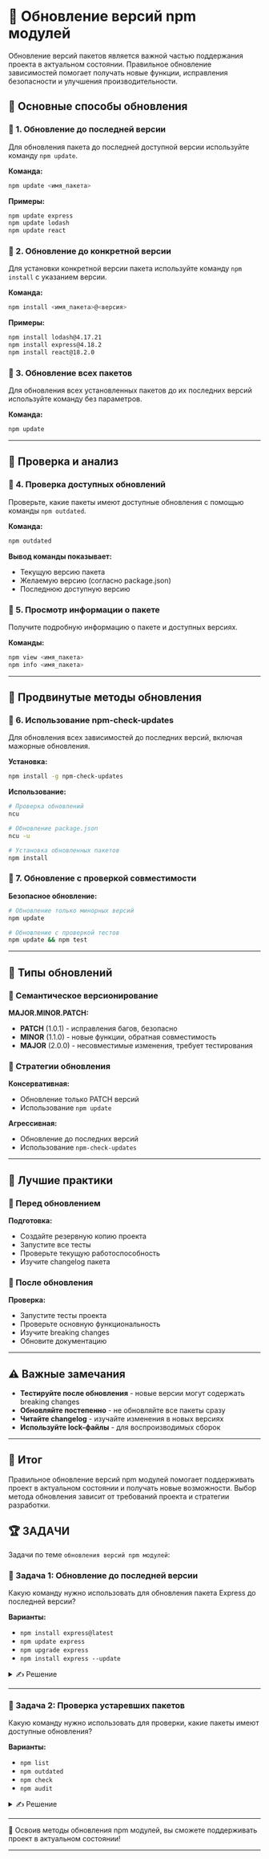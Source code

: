# 📌 Обновление версий npm модулей

Обновление версий пакетов является важной частью поддержания проекта в актуальном состоянии. Правильное обновление зависимостей помогает получать новые функции, исправления безопасности и улучшения производительности.

## 🔹 Основные способы обновления

### 📌 1. Обновление до последней версии

Для обновления пакета до последней доступной версии используйте команду `npm update`.

**Команда:**
```bash
npm update <имя_пакета>
```

**Примеры:**
```bash
npm update express
npm update lodash
npm update react
```

### 📌 2. Обновление до конкретной версии

Для установки конкретной версии пакета используйте команду `npm install` с указанием версии.

**Команда:**
```bash
npm install <имя_пакета>@<версия>
```

**Примеры:**
```bash
npm install lodash@4.17.21
npm install express@4.18.2
npm install react@18.2.0
```

### 📌 3. Обновление всех пакетов

Для обновления всех установленных пакетов до их последних версий используйте команду без параметров.

**Команда:**
```bash
npm update
```

---

## 🔹 Проверка и анализ

### 📌 4. Проверка доступных обновлений

Проверьте, какие пакеты имеют доступные обновления с помощью команды `npm outdated`.

**Команда:**
```bash
npm outdated
```

**Вывод команды показывает:**
- Текущую версию пакета
- Желаемую версию (согласно package.json)
- Последнюю доступную версию

### 📌 5. Просмотр информации о пакете

Получите подробную информацию о пакете и доступных версиях.

**Команды:**
```bash
npm view <имя_пакета>
npm info <имя_пакета>
```

---

## 🔹 Продвинутые методы обновления

### 📌 6. Использование npm-check-updates

Для обновления всех зависимостей до последних версий, включая мажорные обновления.

**Установка:**
```bash
npm install -g npm-check-updates
```

**Использование:**
```bash
# Проверка обновлений
ncu

# Обновление package.json
ncu -u

# Установка обновленных пакетов
npm install
```

### 📌 7. Обновление с проверкой совместимости

**Безопасное обновление:**
```bash
# Обновление только минорных версий
npm update

# Обновление с проверкой тестов
npm update && npm test
```

---

## 🔹 Типы обновлений

### 📌 Семантическое версионирование

**MAJOR.MINOR.PATCH:**
- **PATCH** (1.0.1) - исправления багов, безопасно
- **MINOR** (1.1.0) - новые функции, обратная совместимость
- **MAJOR** (2.0.0) - несовместимые изменения, требует тестирования

### 📌 Стратегии обновления

**Консервативная:**
- Обновление только PATCH версий
- Использование `npm update`

**Агрессивная:**
- Обновление до последних версий
- Использование `npm-check-updates`

---

## 🔹 Лучшие практики

### 📌 Перед обновлением

**Подготовка:**
- Создайте резервную копию проекта
- Запустите все тесты
- Проверьте текущую работоспособность
- Изучите changelog пакета

### 📌 После обновления

**Проверка:**
- Запустите тесты проекта
- Проверьте основную функциональность
- Изучите breaking changes
- Обновите документацию

---

## ⚠️ Важные замечания

- **Тестируйте после обновления** - новые версии могут содержать breaking changes
- **Обновляйте постепенно** - не обновляйте все пакеты сразу
- **Читайте changelog** - изучайте изменения в новых версиях
- **Используйте lock-файлы** - для воспроизводимых сборок

---

## 🎯 Итог

Правильное обновление версий npm модулей помогает поддерживать проект в актуальном состоянии и получать новые возможности. Выбор метода обновления зависит от требований проекта и стратегии разработки.

## 🏆 ЗАДАЧИ

Задачи по теме `обновления версий npm модулей`:

### 📌 Задача 1: Обновление до последней версии

Какую команду нужно использовать для обновления пакета Express до последней версии?

**Варианты:**
- `npm install express@latest`
- `npm update express`
- `npm upgrade express`
- `npm install express --update`

<details>
<summary>✍ Решение</summary>

**Правильный ответ: `npm update express`**

**Причины:**
- `npm update` обновляет пакет до последней версии в рамках семантического версионирования
- Учитывает ограничения версий в package.json
- Безопасное обновление без breaking changes
- Стандартная команда для обновления

</details>

---

### 📌 Задача 2: Проверка устаревших пакетов

Какую команду нужно использовать для проверки, какие пакеты имеют доступные обновления?

**Варианты:**
- `npm list`
- `npm outdated`
- `npm check`
- `npm audit`

<details>
<summary>✍ Решение</summary>

**Правильный ответ: `npm outdated`**

**Причины:**
- `npm outdated` показывает пакеты с доступными обновлениями
- Отображает текущую, желаемую и последнюю версии
- Помогает понять, какие обновления доступны
- Стандартная команда для анализа зависимостей

</details>

---

🎉 Освоив методы обновления npm модулей, вы сможете поддерживать проект в актуальном состоянии!

---
